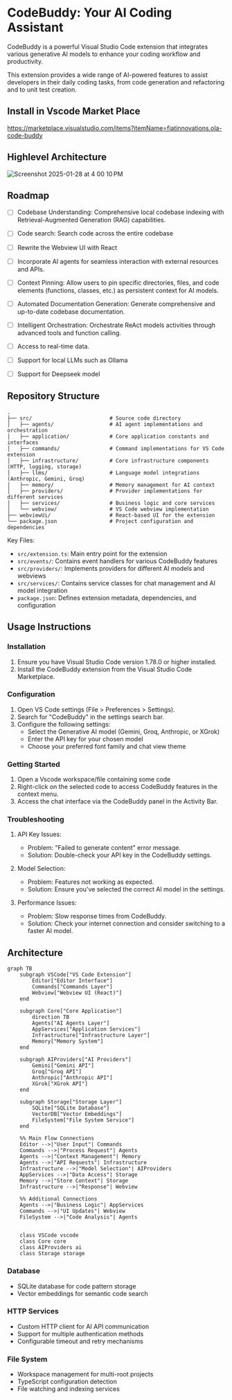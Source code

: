 # CodeBuddy: Your AI Coding Assistant

CodeBuddy is a powerful Visual Studio Code extension that integrates various generative AI models to enhance your coding workflow and productivity.

This extension provides a wide range of AI-powered features to assist developers in their daily coding tasks, from code generation and refactoring and to unit test creation.

## Install in Vscode Market Place
https://marketplace.visualstudio.com/items?itemName=fiatinnovations.ola-code-buddy

## Highlevel Architecture
![Screenshot 2025-01-28 at 4 00 10 PM](https://github.com/user-attachments/assets/99d610f9-3e88-4f43-9198-61629fed5eaf)


## Roadmap
- [ ] Codebase Understanding: Comprehensive local codebase indexing with Retrieval-Augmented Generation (RAG) capabilities.
- [ ] Code search: Search code across the entire codebase
- [ ] Rewrite the Webview UI with React
- [ ] Incorporate AI agents for seamless interaction with external resources and APIs.
- [ ] Context Pinning: Allow users to pin specific directories, files, and code elements (functions, classes, etc.) as persistent context for AI models.
- [ ] Automated Documentation Generation: Generate comprehensive and up-to-date codebase documentation.
- [ ] Intelligent Orchestration: Orchestrate ReAct models activities through advanced tools and function calling.
- [ ] Access to real-time data.
- [ ] Support for local LLMs such as Ollama
- [ ] Support for Deepseek model


## Repository Structure
```
.
├── src/                         # Source code directory
│   ├── agents/                  # AI agent implementations and orchestration
│   ├── application/             # Core application constants and interfaces
│   ├── commands/                # Command implementations for VS Code extension
│   ├── infrastructure/          # Core infrastructure components (HTTP, logging, storage)
│   ├── llms/                    # Language model integrations (Anthropic, Gemini, Groq)
│   ├── memory/                  # Memory management for AI context
│   ├── providers/               # Provider implementations for different services
│   ├── services/                # Business logic and core services
│   └── webview/                 # VS Code webview implementation
├── webviewUi/                   # React-based UI for the extension
└── package.json                 # Project configuration and dependencies
```

Key Files:

- `src/extension.ts`: Main entry point for the extension
- `src/events/`: Contains event handlers for various CodeBuddy features
- `src/providers/`: Implements providers for different AI models and webviews
- `src/services/`: Contains service classes for chat management and AI model integration
- `package.json`: Defines extension metadata, dependencies, and configuration

## Usage Instructions

### Installation

1. Ensure you have Visual Studio Code version 1.78.0 or higher installed.
2. Install the CodeBuddy extension from the Visual Studio Code Marketplace.

### Configuration

1. Open VS Code settings (File > Preferences > Settings).
2. Search for "CodeBuddy" in the settings search bar.
3. Configure the following settings:
   - Select the Generative AI model (Gemini, Groq, Anthropic, or XGrok)
   - Enter the API key for your chosen model
   - Choose your preferred font family and chat view theme

### Getting Started

1. Open a Vscode workspace/file containing some code
2. Right-click on the selected code to access CodeBuddy features in the context menu.
3. Access the chat interface via the CodeBuddy panel in the Activity Bar.

### Troubleshooting

1. API Key Issues:

   - Problem: "Failed to generate content" error message.
   - Solution: Double-check your API key in the CodeBuddy settings.

2. Model Selection:

   - Problem: Features not working as expected.
   - Solution: Ensure you've selected the correct AI model in the settings.

3. Performance Issues:
   - Problem: Slow response times from CodeBuddy.
   - Solution: Check your internet connection and consider switching to a faster AI model.

## Architecture

```mermaid
graph TB
    subgraph VSCode["VS Code Extension"]
        Editor["Editor Interface"]
        Commands["Commands Layer"]
        Webview["Webview UI (React)"]
    end

    subgraph Core["Core Application"]
        direction TB
        Agents["AI Agents Layer"]
        AppServices["Application Services"]
        Infrastructure["Infrastructure Layer"]
        Memory["Memory System"]
    end

    subgraph AIProviders["AI Providers"]
        Gemini["Gemini API"]
        Groq["Groq API"]
        Anthropic["Anthropic API"]
        XGrok["XGrok API"]
    end

    subgraph Storage["Storage Layer"]
        SQLite["SQLite Database"]
        VectorDB["Vector Embeddings"]
        FileSystem["File System Service"]
    end

    %% Main Flow Connections
    Editor -->|"User Input"| Commands
    Commands -->|"Process Request"| Agents
    Agents -->|"Context Management"| Memory
    Agents -->|"API Requests"| Infrastructure
    Infrastructure -->|"Model Selection"| AIProviders
    AppServices -->|"Data Access"| Storage
    Memory -->|"Store Context"| Storage
    Infrastructure -->|"Response"| Webview

    %% Additional Connections
    Agents -->|"Business Logic"| AppServices
    Commands -->|"UI Updates"| Webview
    FileSystem -->|"Code Analysis"| Agents
    

    class VSCode vscode
    class Core core
    class AIProviders ai
    class Storage storage
```
### Database
- SQLite database for code pattern storage
- Vector embeddings for semantic code search

### HTTP Services
- Custom HTTP client for AI API communication
- Support for multiple authentication methods
- Configurable timeout and retry mechanisms

### File System
- Workspace management for multi-root projects
- TypeScript configuration detection
- File watching and indexing services

